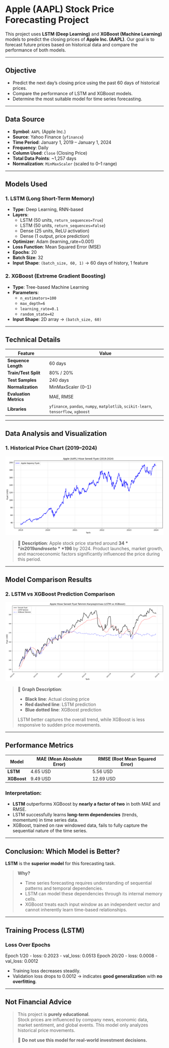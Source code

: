 #  Apple (AAPL) Stock Price Forecasting Project

This project uses **LSTM (Deep Learning)** and **XGBoost (Machine Learning)** models to predict the closing prices of **Apple Inc. (AAPL)**. Our goal is to forecast future prices based on historical data and compare the performance of both models.

---

## Objective
- Predict the next day’s closing price using the past 60 days of historical prices.
- Compare the performance of LSTM and XGBoost models.
- Determine the most suitable model for time series forecasting.

---

##  Data Source
- **Symbol**: `AAPL` (Apple Inc.)
- **Source**: Yahoo Finance (`yfinance`)
- **Time Period**: January 1, 2019 – January 1, 2024
- **Frequency**: Daily
- **Column Used**: `Close` (Closing Price)
- **Total Data Points**: ~1,257 days
- **Normalization**: `MinMaxScaler` (scaled to 0–1 range)

---

##  Models Used

### 1. **LSTM (Long Short-Term Memory)**
- **Type**: Deep Learning, RNN-based
- **Layers**:
  - LSTM (50 units, `return_sequences=True`)
  - LSTM (50 units, `return_sequences=False`)
  - Dense (25 units, ReLU activation)
  - Dense (1 output, price prediction)
- **Optimizer**: Adam (learning_rate=0.001)
- **Loss Function**: Mean Squared Error (MSE)
- **Epochs**: 20
- **Batch Size**: 32
- **Input Shape**: `(batch_size, 60, 1)` → 60 days of history, 1 feature

### 2. **XGBoost (Extreme Gradient Boosting)**
- **Type**: Tree-based Machine Learning
- **Parameters**:
  - `n_estimators=100`
  - `max_depth=6`
  - `learning_rate=0.1`
  - `random_state=42`
- **Input Shape**: 2D array → `(batch_size, 60)`

---

##  Technical Details
| Feature | Value |
|--------|-------|
| **Sequence Length** | 60 days |
| **Train/Test Split** | 80% / 20% |
| **Test Samples** | 240 days |
| **Normalization** | MinMaxScaler (0–1) |
| **Evaluation Metrics** | MAE, RMSE |
| **Libraries** | `yfinance`, `pandas`, `numpy`, `matplotlib`, `scikit-learn`, `tensorflow`, `xgboost` |

---

## Data Analysis and Visualization

### 1. Historical Price Chart (2019–2024)
![Apple Stock Price (2019-2024)](apple_stock_price_2019_2024.png)

> 📌 **Description**: Apple stock price started around **$34** in 2019 and rose to **$196** by 2024. Product launches, market growth, and macroeconomic factors significantly influenced the price during this period.

---

##  Model Comparison Results

### 2. LSTM vs XGBoost Prediction Comparison
![LSTM vs XGBoost Comparison](lstm_vs_xgboost_comparison.png)

> 📌 **Graph Description**:
> - **Black line**: Actual closing price
> - **Red dashed line**: LSTM prediction
> - **Blue dotted line**: XGBoost prediction
>
> LSTM better captures the overall trend, while XGBoost is less responsive to sudden price movements.

---

## Performance Metrics

| Model      | MAE (Mean Absolute Error) | RMSE (Root Mean Squared Error) |
|-----------|----------------------------|-------------------------------|
| **LSTM**  | 4.65 USD                   | 5.56 USD                      |
| **XGBoost** | 9.49 USD                 | 12.69 USD                     |

###  Interpretation:
- **LSTM** outperforms XGBoost by **nearly a factor of two** in both MAE and RMSE.
- LSTM successfully learns **long-term dependencies** (trends, momentum) in time series data.
- XGBoost, trained on raw windowed data, fails to fully capture the sequential nature of the time series.

---

##  Conclusion: Which Model is Better?

 **LSTM** is the **superior model** for this forecasting task.

>  **Why?**
> - Time series forecasting requires understanding of sequential patterns and temporal dependencies.
> - LSTM can model these dependencies through its internal memory cells.
> - XGBoost treats each input window as an independent vector and cannot inherently learn time-based relationships.

---

##  Training Process (LSTM)
### Loss Over Epochs
Epoch 1/20 - loss: 0.2023 - val_loss: 0.0513
Epoch 20/20 - loss: 0.0008 - val_loss: 0.0012



- Training loss decreases steadily.
- Validation loss drops to 0.0012 → indicates **good generalization** with **no overfitting**.

---

##  Not Financial Advice

>  This project is **purely educational**.  
> Stock prices are influenced by company news, economic data, market sentiment, and global events. This model only analyzes historical price movements.  
> 
> 📌 **Do not use this model for real-world investment decisions.**
